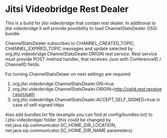 Jitsi Videobridge Rest Dealer
=============================

This is a build for jitsi videobridge that contain rest dealer.
In additional to jitsi videobridge it will provide possibility to load ChannelStatsDealer
OSGi bundle.

ChannelStatsDealer subscribes to CHANNEL_CREATED_TOPIC, CHANNEL_EXPIRED_TOPIC messages and update
selected by org.jitsi.videobridge.ChannelStatsDealer.ORIGIN rest service.
Rest service must provide POST method handler, that receives Json with ConferenceID / ChannelID fields.

For turning ChannelStatsDelaer on next settings are required:
1) org.jitsi.videobridge.ChannelStatsDealer.ON=true
2) org.jitsi.videobridge.ChannelStatsDealer.ORIGIN=http://valid.rest.receiver:port/path
3) org.jitsi.videobridge.ChannelStatsDealer.ACCEPT_SELF_SIGNED=true in case of self-signed https

Also add bundles.txt file (example you can find at config/bundles.txt) to <HOME>/.jitsi-videobridge/ folder 
(this could be changed by net.java.sip.communicator.SC_HOME_DIR_LOCATION, 
net.java.sip.communicator.SC_HOME_DIR_NAME parameters).
